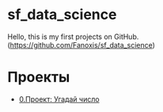 # sf_data_science
Hello, this is my first projects on GitHub. (https://github.com/Fanoxis/sf_data_science)

# Проекты

* [0.Проект: Угадай число](https://github.com/Fanoxis/sf_data_science/game_1)